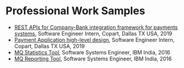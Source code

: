 # Professional Work Samples
* [REST APIs for Company-Bank integration framework for payments systems](bank_integration_framework.pdf), Software Engineer Intern, Copart, Dallas TX USA, 2019
* [Payment Application high-level design](payment_system_design.pdf), Software Engineer Intern, Copart, Dallas TX USA, 2019
* [MQ Statistics Tool](https://likarajo.github.io/mqstats), Software Systems Engineer, IBM India, 2016
* [MQ Reporting Tool](https://likarajo.github.io/mqreporting), Software Systems Engineer, IBM India, 2016
